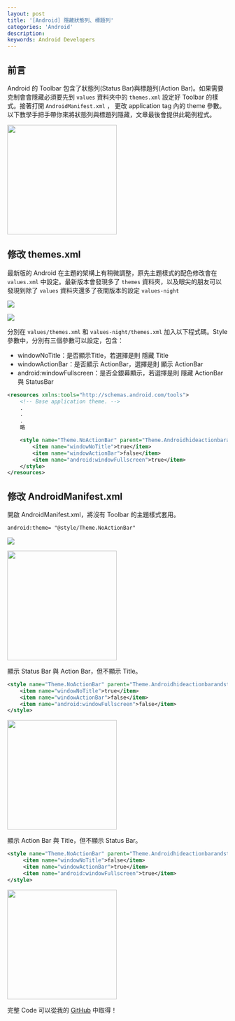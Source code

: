 ```yaml
---
layout: post
title: '[Android] 隱藏狀態列、標題列'
categories: 'Android'
description: 
keywords: Android Developers
---
```

## 前言
Android 的 Toolbar 包含了狀態列(Status Bar)與標題列(Action Bar)。如果需要克制會會隱藏必須要先到 `values` 資料夾中的 `themes.xml` 設定好 Toolbar 的樣式。接著打開 `AndroidManifest.xml` ， 更改 application tag 內的 theme 參數。以下教學手把手帶你來將狀態列與標題列隱藏，文章最後會提供此範例程式。

<img src="/images/posts/android/2021/img1100309-1.png" width="250px">

## 修改 themes.xml
最新版的 Android 在主題的架構上有稍微調整，原先主題樣式的配色修改會在 `values.xml` 中設定。最新版本會發現多了 `themes` 資料夾，以及眼尖的朋友可以發現到除了 `values` 資料夾還多了夜間版本的設定 `values-night`

![](/images/posts/android/2021/img1100309-2.png)

![](/images/posts/android/2021/img1100309-3.png)

分別在 `values/themes.xml` 和 `values-night/themes.xml` 加入以下程式碼。Style 參數中，分別有三個參數可以設定，包含：

 - windowNoTitle：是否顯示Title，若選擇是則 隱藏 Title
 - windowActionBar：是否顯示 ActionBar，選擇是則 顯示 ActionBar
 - android:windowFullscreen：是否全銀幕顯示，若選擇是則 隱藏 ActionBar 與 StatusBar

```xml
<resources xmlns:tools="http://schemas.android.com/tools">
    <!-- Base application theme. -->
    .
    .
    .
    略

    <style name="Theme.NoActionBar" parent="Theme.Androidhideactionbarandstatusbar">
        <item name="windowNoTitle">true</item>
        <item name="windowActionBar">false</item>
        <item name="android:windowFullscreen">true</item>
    </style>
</resources>
```

## 修改 AndroidManifest.xml
開啟 AndroidManifest.xml，將沒有 Toolbar 的主題樣式套用。

```xml
android:theme= "@style/Theme.NoActionBar"
```

![](/images/posts/android/2021/img1100309-5.png)

<img src="/images/posts/android/2021/img1100309-4.png" width="250px">


顯示 Status Bar 與 Action Bar，但不顯示 Title。

```xml
<style name="Theme.NoActionBar" parent="Theme.Androidhideactionbarandstatusbar">
    <item name="windowNoTitle">true</item>
    <item name="windowActionBar">false</item>
    <item name="android:windowFullscreen">false</item>
</style>
```

<img src="/images/posts/android/2021/img1100309-6.png" width="250px">

顯示 Action Bar 與 Title，但不顯示 Status Bar。

```xml
<style name="Theme.NoActionBar" parent="Theme.Androidhideactionbarandstatusbar">
     <item name="windowNoTitle">false</item>
     <item name="windowActionBar">true</item>
     <item name="android:windowFullscreen">true</item>
</style>
```

<img src="/images/posts/android/2021/img1100309-7.png" width="250px">

完整 Code 可以從我的 [GitHub](https://github.com/1010code/android-hide-actionbar-and-statusbar) 中取得！
